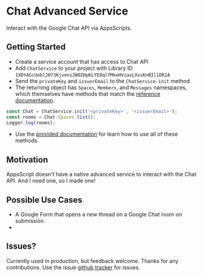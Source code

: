 # Chat Advanced Service

Interact with the Google Chat API via AppsScripts.

## Getting Started

- Create a service account that has access to Chat API
- Add `ChatService` to your project with Library ID  `1XDYAGcUoblJ073Kjveni2WOZHpKLYE8qlYMkeHViavLXvsKnBIl1DR2A`
- Send the `privateKey` and `issuerEmail` to the `ChatService.init` method
- The returning object has `Spaces`, `Members`, and `Messages` namespaces, which themselves have methods that match the [reference documentation](https://developers.google.com/hangouts/chat/reference).

```js
const Chat = ChatService.init('<privateKey>', '<issuerEmail>');
const rooms = Chat.Spaces.list();
Logger.log(rooms);
```

- Use the [provided documentation](https://classroomtechtools.github.io/chat-adv-service/) for learn how to use all of these methods.

## Motivation

AppsScript doesn't have a native advanced service to interact with the Chat API. And I need one, so I made one!

## Possible Use Cases

- A Google Form that opens a new thread on a Google Chat room on submission
- 

## Issues?

Currently used in production, but feedback welcome. Thanks for any contributions. Use the issue [github tracker](https://github.com/classroomtechtools/chat-adv-service/issues) for issues.